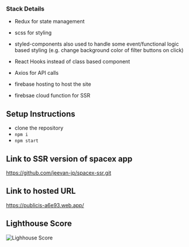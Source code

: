 ### Stack Details

* Redux for state management
* scss for styling
* styled-components also used to handle some event/functional logic based styling (e.g. change background color of filter buttons on click)
* React Hooks instead of class based component
* Axios for API calls

* firebase hosting to host the site
* firebsae cloud function for SSR

## Setup Instructions
  * clone the repository
  * ``` npm i ```
  * ``` npm start ```

## Link to SSR version of spacex app
https://github.com/jeevan-jp/spacex-ssr.git

## Link to hosted URL
https://publicis-a6e93.web.app/

## Lighthouse Score

![Lighhouse Score](https://firebasestorage.googleapis.com/v0/b/publicis-a6e93.appspot.com/o/space-x.png?alt=media&token=76f5e545-cd2d-43ab-900c-cd19d8ab00d9)